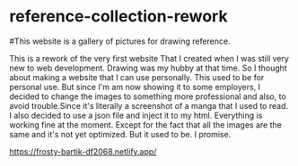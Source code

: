 # reference-collection-rework

#This website is a gallery of pictures for drawing reference.

This is a rework of the very first website That I created when I was still very new to web development.
Drawing was my hubby at that time. So I thought about making a website that I can use personally. This used to be for personal use. But since I'm am now showing it to some employers, I decided to change the images to something more professional and also, to avoid trouble.Since it's literally a screenshot of a manga that I used to read. I also decided to use a json file and inject it to my html. Everything is working fine at the moment. Except for the fact that all the images are the same and it's not yet optimized. But it used to be. I promise.





https://frosty-bartik-df2068.netlify.app/
